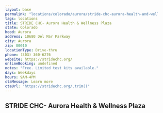 ```yaml
---
layout: base
permalink: "locations/colorado/aurora/stride-chc-aurora-health-and-wellness-plaza/"
tags: locations
title: STRIDE CHC- Aurora Health & Wellness Plaza
state: Colorado
hood: Aurora
address: 10680 Del Mar Parkway
city: Aurora
zip: 80010
locationType: Drive-thru
phone: (303) 360-6276
website: https://stridechc.org/
onlineBooking: undefined
notes: "Free. Limited test kits available."
days: Weekdays
hours: 9AM-4PM
ctaMessage: Learn more
ctaUrl: "https://stridechc.org/.trim()"
---
```

## STRIDE CHC- Aurora Health & Wellness Plaza